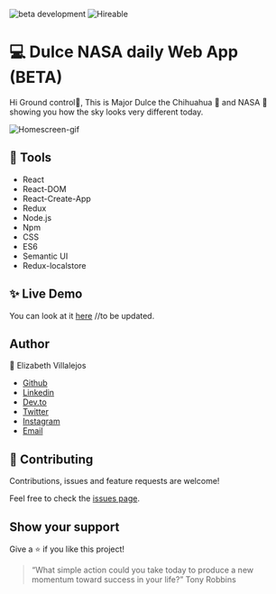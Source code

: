![beta development](https://img.shields.io/badge/beta-development-green?style=flat-square)
![Hireable](https://cdn.rawgit.com/hiendv/hireable/master/styles/default/yes.svg)

# 💻 Dulce NASA daily Web App (BETA)

Hi Ground control:wave:, This is Major Dulce the Chihuahua :dog: and NASA :rocket: showing you how the sky looks very different today. 

![Homescreen-gif](docs/giphy.gif)

## 🔨 Tools
- React
- React-DOM
- React-Create-App
- Redux
- Node.js
- Npm
- CSS
- ES6
- Semantic UI
- Redux-localstore


## ✨ Live Demo

You can look at it [here]() //to be updated.


## Author

👤 Elizabeth Villalejos

- [Github](https://github.com/misselliev)
- [Linkedin](https://linkedin.com/ellievillalejos)
- [Dev.to](https://dev.to/misselliev)
- [Twitter](https://twitter.com/miss_elliev/)
- [Instagram](https://www.instagram.com/miss_elliev/)
- [Email](mailto:elizabeth.villalejos@gmail.com?subject=Website%20Inquiry)


## 🤝 Contributing

Contributions, issues and feature requests are welcome!

Feel free to check the [issues page](issues/).

## Show your support

Give a ⭐️ if you like this project!

> “What simple action could you take today to produce a new momentum toward success in your life?” Tony Robbins
